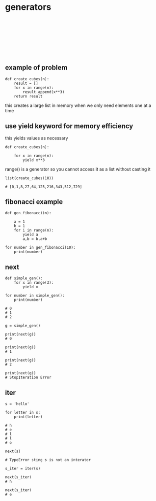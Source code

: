 # generators
<br><br><br><br><br><br><br>
## example of problem

```
def create_cubes(n):
	result = []
	for x in range(n):
		result.append(x**3)
	return result
```
this creates a large list in memory when we only need elements one at a time

## use yield keyword for memory efficiency

this yields values as necessary

```
def create_cubes(n):
	
	for x in range(n):
		yield x**3
```

range() is a generator so you cannot access it as a list without casting it

```
list(create_cubes(10))

# [0,1,8,27,64,125,216,343,512,729]
```

## fibonacci example

```
def gen_fibonacci(n):
	
	a = 1
	b = 1
	for i in range(n):
		yield a
		a,b = b,a+b

for number in gen_fibonacci(10):
	print(number)
```

## next

```
def simple_gen():
	for x in range(3):
		yield x

for number in simple_gen():
	print(number)

# 0
# 1
# 2

g = simple_gen()

print(next(g))
# 0

print(next(g))
# 1

print(next(g))
# 2

print(next(g))
# StopIteration Error
```

## iter

```
s = 'hello'

for letter in s:
	print(letter)

# h
# e
# l
# l
# o

next(s)

# TypeError sting s is not an interator

s_iter = iter(s)

next(s_iter)
# h

next(s_iter)
# e
```